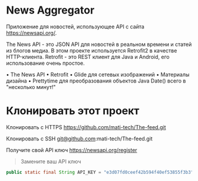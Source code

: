 # News Aggregator

Приложение для новостей, использующее API с сайта https://newsapi.org/.

The News API - это JSON API для новостей в реальном времени и статей из блогов медиа. В этом проекте используется Retrofit2 в качестве HTTP-клиента. Retrofit - это REST клиент для Java и Android, его использование очень простое.

• The News API
• Retrofit
• Glide для сетевых изображений
• Материалы дизайна
• Prettytime для преобразования объектов Java Date() всего в "несколько минут!"


# Клонировать этот проект

Клонировать с HTTPS
https://github.com/mati-tech/The-feed.git

Клонировать с SSH
git@github.com:mati-tech/The-feed.git

Получите свой API ключ
https://newsapi.org/register

>Замените ваш API ключ
```java
public static final String API_KEY = "e3d07fd0ceef42b594f40ef53855f3b3";
```






